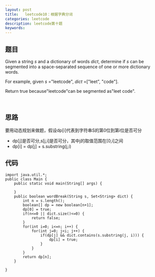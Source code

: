 ```yaml
---
layout: post
title:   leetcode10：根据字典分词
categories: leetcode
description: leetcode第十题
keywords: 
---
```



## 题目

Given a string *s* and a dictionary of words *dict*, determine if *s* can be segmented into a space-separated sequence of one or more dictionary words.

For example, given
*s* ="leetcode",
*dict* =["leet", "code"].

Return true because"leetcode"can be segmented as"leet code".

 

## 思路

 要用动态规划来做题，假设dp[i]代表到字符串S的第0位到第i位是否可分

 * dp[j]是否可分,s[j,i]是否可分，其中j的取值范围在[0,i]之间
 * dp[i] = dp[j] + s.substring(j,i)

## 代码



	import java.util.*;
	public class Main {
		public static void main(String[] args) {
			
		}
		public boolean wordBreak(String s, Set<String> dict) {
	        int n = s.length();
	        boolean[] dp = new boolean[n+1];
	        dp[0] = true;
	        if(n<=0 || dict.size()<=0) {
	        	return false;
	        }
	        for(int i=0; i<=n; i++) {
	        	for(int j=0; j<i; j++) {
	        		if(dp[j] && dict.contains(s.substring(j, i))) {
	        			dp[i] = true;
	        		}
	        	}
	        }
	        return dp[n];
	    }
		
	}
